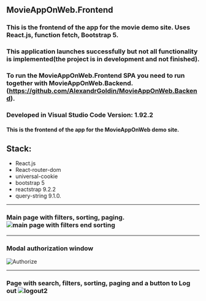 ## MovieAppOnWeb.Frontend
 ### This is the frontend of the app for the movie demo site. Uses React.js, function fetch, Bootstrap 5.
 ### This application launches successfully but not all functionality is implemented(the project is in development and not finished).
 ### To run the MovieAppOnWeb.Frontend SPA you need to run together with MovieAppOnWeb.Backend.(https://github.com/AlexandrGoldin/MovieAppOnWeb.Backend). 
 ### Developed in Visual Studio Code Version: 1.92.2
 #### This is the frontend of the app for the MovieAppOnWeb demo site.
 ## Stack:
* React.js
* React-router-dom
* universal-cookie
* bootstrap 5
* reactstrap 9.2.2
* query-string 9.1.0.
 ________
 ### Main page with filters, sorting, paging. ![main page with filters end sorting](https://github.com/user-attachments/assets/c3133099-e316-43ca-8895-3afdf96b6190)
 _________________
 ### Modal authorization window 
![Authorize](https://github.com/user-attachments/assets/defa7bd3-c442-4a01-8f08-3a63427dff45)
______________
### Page with search, filters, sorting, paging and a button to Log out ![logout2](https://github.com/user-attachments/assets/fd90854f-cdc1-4394-a15b-9d700cc2f3ee)
